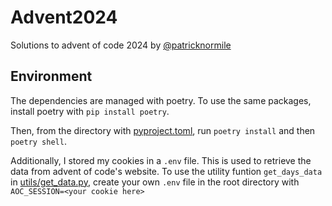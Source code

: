 # Advent2024
Solutions to advent of code 2024 by [@patricknormile](https://github.com/patricknormile/)

## Environment
The dependencies are managed with poetry. To use the same packages, install poetry with `pip install poetry`.

Then, from the directory with [pyproject.toml](pyproject.toml), run `poetry install` and then `poetry shell`.

Additionally, I stored my cookies in a `.env` file. This is used to retrieve the data from advent of code's website. To use the utility funtion `get_days_data` in [utils/get_data.py](./utils/get_data.py), create your own `.env` file in the root directory with `AOC_SESSION=<your cookie here>`